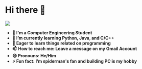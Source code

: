 # Hi there 👋
![](https://i.redd.it/x5a44tta8gk11.png)
- **🔭 I'm a Computer Engineering Student**
- **🌱 I’m currently learning Python, Java, and C/C++**
- **💬 Eager to learn things related on programming**
- **📫 How to reach me: Leave a message on my Gmail Account**
- **😄 Pronouns: He/Him**
- **⚡ Fun fact: I’m spiderman's fan and building PC is my hobby**
